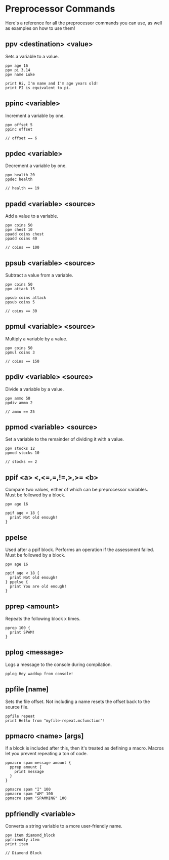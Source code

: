 # Preprocessor Commands
Here's a reference for all the preprocessor commands you can use, as well as examples on how to use them!

## ppv \<destination> \<value>
Sets a variable to a value.
```
ppv age 16
ppv pi 3.14
ppv name Luke

print Hi, I'm name and I'm age years old!
print PI is equivalent to pi.
```

## ppinc \<variable>
Increment a variable by one.
```
ppv offset 5
ppinc offset

// offset == 6
```

## ppdec \<variable>
Decrement a variable by one.
```
ppv health 20
ppdec health

// health == 19
```

## ppadd \<variable> \<source>
Add a value to a variable.
```
ppv coins 50
ppv chest 10
ppadd coins chest
ppadd coins 40

// coins == 100
```

## ppsub \<variable> \<source>
Subtract a value from a variable.
```
ppv coins 50
ppv attack 15

ppsub coins attack
ppsub coins 5

// coins == 30
```

## ppmul \<variable> \<source>
Multiply a variable by a value.
```
ppv coins 50
ppmul coins 3

// coins == 150
```

## ppdiv \<variable> \<source>
Divide a variable by a value.
```
ppv ammo 50
ppdiv ammo 2

// ammo == 25
```

## ppmod \<variable> \<source>
Set a variable to the remainder of dividing it with a value.
```
ppv stocks 12
ppmod stocks 10

// stocks == 2
```

## ppif \<a> <,<=,=,!=,>,>= \<b>
Compare two values, either of which can be preprocessor variables.
<br />Must be followed by a block.
```
ppv age 16

ppif age < 18 {
  print Not old enough!
}
```

## ppelse
Used after a ppif block. Performs an operation if the assessment failed.
<br />Must be followed by a block.
```
ppv age 16

ppif age < 18 {
  print Not old enough!
} ppelse {
  print You are old enough!
}
```

## pprep \<amount>
Repeats the following block x times.
```
pprep 100 {
  print SPAM!
}
```

## pplog \<message>
Logs a message to the console during compilation.
```
pplog Hey waddup from console!
```

## ppfile \[name]
Sets the file offset. Not including a name resets the offset back to the source file.
```
ppfile repeat
print Hello from "myfile-repeat.mcfunction"!
```

## ppmacro \<name> \[args]
If a block is included after this, then it's treated as defining a macro. Macros let you prevent repeating a ton of code.
```
ppmacro spam message amount {
  pprep amount {
    print message
  }
}

ppmacro spam "I" 100
ppmacro spam "AM" 100
ppmacro spam "SPAMMING" 100
```

## ppfriendly \<variable>
Converts a string variable to a more user-friendly name.
```
ppv item diamond_block
ppfriendly item
print item

// Diamond Block
```
